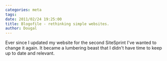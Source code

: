```yaml
---
categories: meta
tags:
date: 2011/02/24 19:25:00
title: Blogofile - rethinking simple websites.
author: Dougal
---
```


Ever since I updated my website for the second SiteSprint I've wanted to 
change it again. It became a lumbering beast that I didn't have time to keep
up to date and relevant.

